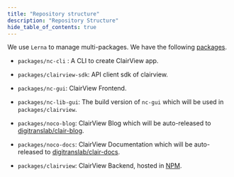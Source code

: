 ```yaml
---
title: "Repository structure"
description: "Repository Structure"
hide_table_of_contents: true
---
```


We use ``Lerna`` to manage multi-packages. We have the following [packages](https://github.com/digitranslab/clairview/tree/master/packages).

- ``packages/nc-cli`` : A CLI to create ClairView app.

- ``packages/clairview-sdk``: API client sdk of clairview.

- ``packages/nc-gui``: ClairView Frontend.

- ``packages/nc-lib-gui``: The build version of ``nc-gui`` which will be used in ``packages/clairview``.

- ``packages/noco-blog``: ClairView Blog which will be auto-released to [digitranslab/clair-blog](https://github.com/digitranslab/noco-blog).

- ``packages/noco-docs``: ClairView Documentation which will be auto-released to [digitranslab/clair-docs](https://github.com/digitranslab/noco-docs).

- ``packages/clairview``: ClairView Backend, hosted in [NPM](https://www.npmjs.com/package/clairview).